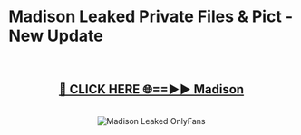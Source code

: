 # Madison Leaked Private Files & Pict - New Update
<br>
<div align="center">
<h2><a href="https://mediafilles.blogspot.com/?title=Madison" rel="nofollow">🔴 CLICK HERE 🌐==►► Madison</a></h2>
<br>
<a href="https://mediafilles.blogspot.com/?title=Madison" rel="nofollow" data-target="animated-image.originalLink"><img src="https://i.ibb.co.com/WyWwxjT/player-gif2.gif" alt="Madison Leaked OnlyFans" style="max-width: 100%; display: inline-block;" data-target="animated-image.originalImage"></a>
</div>
<br>